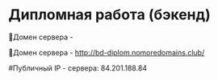 # Дипломная работа (бэкенд)


 
🔗Домен сервера - 

🔗Домен сервера -   http://bd-diplom.nomoredomains.club/

#Публичный IP - сервера: 84.201.188.84

